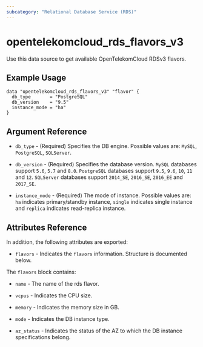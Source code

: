 ```yaml
---
subcategory: "Relational Database Service (RDS)"
---
```


# opentelekomcloud_rds_flavors_v3

Use this data source to get available OpenTelekomCloud RDSv3 flavors.

## Example Usage

```hcl
data "opentelekomcloud_rds_flavors_v3" "flavor" {
  db_type       = "PostgreSQL"
  db_version    = "9.5"
  instance_mode = "ha"
}
```

## Argument Reference

* `db_type` - (Required) Specifies the DB engine. Possible values are: `MySQL`, `PostgreSQL`, `SQLServer`.

* `db_version` - (Required) Specifies the database version. `MySQL` databases support `5.6`,
  `5.7` and `8.0`. `PostgreSQL` databases support `9.5`, `9.6`, `10`, `11` and `12`.
  `SQLServer` databases support `2014_SE`, `2016_SE`, `2016_EE` and `2017_SE`.

* `instance_mode` - (Required) The mode of instance. Possible values are:
  `ha` indicates primary/standby instance, `single` indicates single instance
  and `replica` indicates read-replica instance.

## Attributes Reference

In addition, the following attributes are exported:

* `flavors` - Indicates the `flavors` information. Structure is documented below.

The `flavors` block contains:

* `name` - The name of the rds flavor.

* `vcpus` - Indicates the CPU size.

* `memory` - Indicates the memory size in GB.

* `mode` - Indicates the DB instance type.

* `az_status` - Indicates the status of the AZ to which the DB instance specifications belong.
